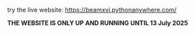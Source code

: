try the live website: https://beamxvi.pythonanywhere.com/

**THE WEBSITE IS ONLY UP AND RUNNING UNTIL 13 July 2025**
